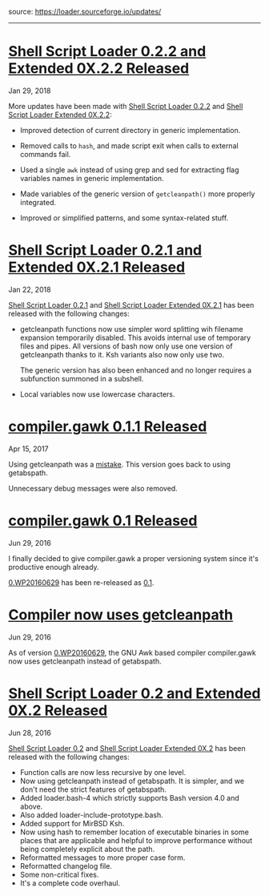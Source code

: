 source: https://loader.sourceforge.io/updates/

---

[Shell Script Loader 0.2.2 and Extended 0X.2.2 Released](https://loader.sourceforge.io/updates/2018/01/29/shell-script-loader-0-2-1-and-extended-0x-2-1-released.html)
======================================================================================================================================================================

Jan 29, 2018

More updates have been made with [Shell Script Loader 0.2.2](https://sourceforge.net/projects/loader/files/Shell%20Script%20Loader/0.2.2/) and [Shell Script Loader Extended 0X.2.2](https://sourceforge.net/projects/loader/files/Shell%20Script%20Loader%20Extended/0X.2.2/):

-   Improved detection of current directory in generic implementation.

-   Removed calls to `hash`, and made script exit when calls to external commands fail.

-   Used a single `awk` instead of using grep and sed for extracting flag variables names in generic implementation.

-   Made variables of the generic version of `getcleanpath()` more properly integrated.

-   Improved or simplified patterns, and some syntax-related stuff.

[Shell Script Loader 0.2.1 and Extended 0X.2.1 Released](https://loader.sourceforge.io/updates/2018/01/22/shell-script-loader-0-2-1-and-extended-0x-2-1-released.html)
======================================================================================================================================================================

Jan 22, 2018

[Shell Script Loader 0.2.1](https://sourceforge.net/projects/loader/files/Shell%20Script%20Loader/0.2.1/) and [Shell Script Loader Extended 0X.2.1](https://sourceforge.net/projects/loader/files/Shell%20Script%20Loader%20Extended/0X.2.1/) has been released with the following changes:

-   getcleanpath functions now use simpler word splitting wih filename expansion temporarily disabled. This avoids internal use of temporary files and pipes. All versions of bash now only use one version of getcleanpath thanks to it. Ksh variants also now only use two.

    The generic version has also been enhanced and no longer requires a subfunction summoned in a subshell.

-   Local variables now use lowercase characters.

[compiler.gawk 0.1.1 Released](https://loader.sourceforge.io/updates/2017/04/15/compiler-gawk-0-1-1-released.html)
==================================================================================================================

Apr 15, 2017

Using getcleanpath was a [mistake](https://sourceforge.net/p/loader/bugs/3/). This version goes back to using getabspath.

Unnecessary debug messages were also removed.

[compiler.gawk 0.1 Released](https://loader.sourceforge.io/updates/2016/06/29/compiler-gawk-0-1-released.html)
==============================================================================================================

Jun 29, 2016

I finally decided to give compiler.gawk a proper versioning system since it's productive enough already.

[0.WP20160629](https://sourceforge.net/projects/loader/files/Compiler/compiler-0.WP20160629/) has been re-released as [0.1](https://sourceforge.net/projects/loader/files/Compiler/compiler-0.1/).

[Compiler now uses getcleanpath](https://loader.sourceforge.io/updates/2016/06/29/compiler-gawk-now-uses-getcleanpath.html)
===========================================================================================================================

Jun 29, 2016

As of version [0.WP20160629](https://sourceforge.net/projects/loader/files/Compiler/compiler-0.WP20160629/), the GNU Awk based compiler compiler.gawk now uses getcleanpath instead of getabspath.

[Shell Script Loader 0.2 and Extended 0X.2 Released](https://loader.sourceforge.io/updates/2016/06/28/shell-script-loader-0-2-and-extended-0x-2-released.html)
==============================================================================================================================================================

Jun 28, 2016

[Shell Script Loader 0.2](https://sourceforge.net/projects/loader/files/Shell%20Script%20Loader/0.2/) and [Shell Script Loader Extended 0X.2](https://sourceforge.net/projects/loader/files/Shell%20Script%20Loader%20Extended/0X.2/) has been released with the following changes:

-   Function calls are now less recursive by one level.
-   Now using getcleanpath instead of getabspath. It is simpler, and we don't need the strict features of getabspath.
-   Added loader.bash-4 which strictly supports Bash version 4.0 and above.
-   Also added loader-include-prototype.bash.
-   Added support for MirBSD Ksh.
-   Now using hash to remember location of executable binaries in some places that are applicable and helpful to improve performance without being completely explicit about the path.
-   Reformatted messages to more proper case form.
-   Reformatted changelog file.
-   Some non-critical fixes.
-   It's a complete code overhaul.
